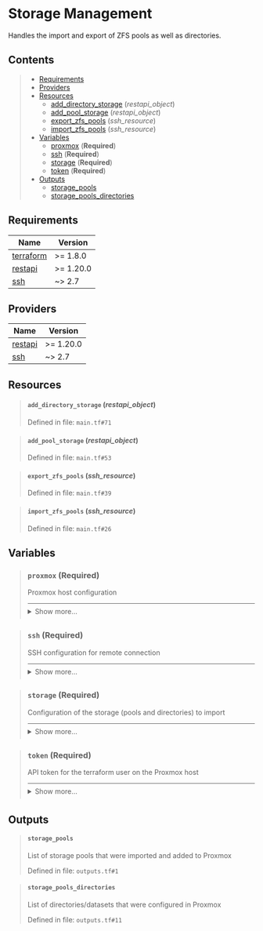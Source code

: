 # Storage Management

Handles the import and export of ZFS pools as well as directories.
## Contents

<blockquote>

- [Requirements](#requirements)
- [Providers](#providers)
- [Resources](#resources)
  - [add_directory_storage](#add_directory_storage-restapi_object) (*restapi_object*)
  - [add_pool_storage](#add_pool_storage-restapi_object) (*restapi_object*)
  - [export_zfs_pools](#export_zfs_pools-ssh_resource) (*ssh_resource*)
  - [import_zfs_pools](#import_zfs_pools-ssh_resource) (*ssh_resource*)
- [Variables](#variables)
  - [proxmox](#proxmox-required) (**Required**)
  - [ssh](#ssh-required) (**Required**)
  - [storage](#storage-required) (**Required**)
  - [token](#token-required) (**Required**)
- [Outputs](#outputs)
  - [storage_pools](#storage_pools)
  - [storage_pools_directories](#storage_pools_directories)</blockquote>

## Requirements

| Name | Version |
|------|---------|
| <a name="requirement_terraform"></a> [terraform](#requirement\_terraform) | >= 1.8.0 |
| <a name="requirement_restapi"></a> [restapi](#requirement\_restapi) | >= 1.20.0 |
| <a name="requirement_ssh"></a> [ssh](#requirement\_ssh) | ~> 2.7 |
## Providers

| Name | Version |
|------|---------|
| <a name="provider_restapi"></a> [restapi](#provider\_restapi) | >= 1.20.0 |
| <a name="provider_ssh"></a> [ssh](#provider\_ssh) | ~> 2.7 |


## Resources
<blockquote>

#### `add_directory_storage` (_restapi_object_)
Defined in file: `main.tf#71`
</blockquote>
<blockquote>

#### `add_pool_storage` (_restapi_object_)
Defined in file: `main.tf#53`
</blockquote>
<blockquote>

#### `export_zfs_pools` (_ssh_resource_)
Defined in file: `main.tf#39`
</blockquote>
<blockquote>

#### `import_zfs_pools` (_ssh_resource_)
Defined in file: `main.tf#26`
</blockquote>

## Variables
<blockquote>

### `proxmox` (**Required**)
Proxmox host configuration

<details style="border-top-color: inherit; border-top-width: 0.1em; border-top-style: solid; padding-top: 0.5em; padding-bottom: 0.5em;">
  <summary>Show more...</summary>

  **Type**:
  ```hcl
  object({
    name = string
    host = string
    port = number
  })
  ```
  Defined in file: `variables.tf#14`

</details>
</blockquote>
<blockquote>

### `ssh` (**Required**)
SSH configuration for remote connection

<details style="border-top-color: inherit; border-top-width: 0.1em; border-top-style: solid; padding-top: 0.5em; padding-bottom: 0.5em;">
  <summary>Show more...</summary>

  **Type**:
  ```hcl
  object({
    host    = string
    user    = string
    id_file = optional(string, "~/.ssh/id_rsa")
  })
  ```
  Defined in file: `variables.tf#1`

</details>
</blockquote>
<blockquote>

### `storage` (**Required**)
Configuration of the storage (pools and directories) to import

<details style="border-top-color: inherit; border-top-width: 0.1em; border-top-style: solid; padding-top: 0.5em; padding-bottom: 0.5em;">
  <summary>Show more...</summary>

  **Type**:
  ```hcl
  list(object({
    name = string
    type = string # "pool" or "directory"
    # For directories only:
    path          = optional(string)
    content_types = optional(list(string))
  }))
  ```
  Defined in file: `variables.tf#26`

</details>
</blockquote>
<blockquote>

### `token` (**Required**)
API token for the terraform user on the Proxmox host

<details style="border-top-color: inherit; border-top-width: 0.1em; border-top-style: solid; padding-top: 0.5em; padding-bottom: 0.5em;">
  <summary>Show more...</summary>

  **Type**:
  ```hcl
  string
  ```
  Defined in file: `variables.tf#66`

</details>
</blockquote>


## Outputs
<blockquote>

#### `storage_pools`
List of storage pools that were imported and added to Proxmox

Defined in file: `outputs.tf#1`
</blockquote>
<blockquote>

#### `storage_pools_directories`
List of directories/datasets that were configured in Proxmox

Defined in file: `outputs.tf#11`
</blockquote>